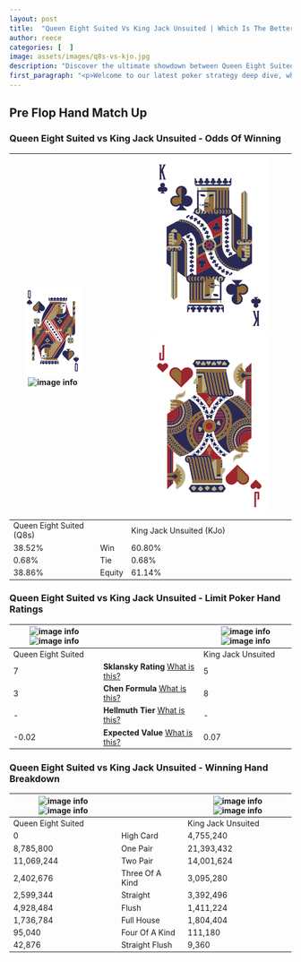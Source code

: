 ```yaml
---
layout: post
title:  "Queen Eight Suited Vs King Jack Unsuited | Which Is The Better Hand In Poker? A Complete Guide"
author: reece
categories: [  ]
image: assets/images/q8s-vs-kjo.jpg
description: "Discover the ultimate showdown between Queen Eight Suited and King Jack Unsuited in poker! Uncover the odds, strategies, and scenarios where one hand triumphs over the other. Get ready to up your poker game with this thrilling analysis."
first_paragraph: "<p>Welcome to our latest poker strategy deep dive, where we're pitting two distinct hands against each other in a high-stakes showdown: Queen Eight Suited vs King Jack Unsuited.</p><p>In the dynamic world of poker, every decision counts, and knowing which hand holds the upper hand is key to your success at the table.</p><p>In this article, we'll dissect these two hands, explore the scenarios where one dominates the other, and equip you with the knowledge to make strategic choices that can tip the odds in your favor.</p><p>Get ready to unravel the intriguing dynamics of these poker hands and elevate your game to new heights.</p>"
---
```




[comment]: # (sp0)

## Pre Flop Hand Match Up

<div class="table hand-ratings" markdown="1"> 



### Queen Eight Suited vs King Jack Unsuited - Odds Of Winning


    
| ![image info](assets/images/hand1/Q.png) ![image info](assets/images/hand1/8s.png) |  | ![image info](assets/images/hand2/K.png) ![image info](assets/images/hand2/jo.png) |
| -------- | -------- | -------- |
| Queen Eight Suited (Q8s) |  | King Jack Unsuited (KJo) |
| 38.52% | Win | 60.80% |
| 0.68% | Tie | 0.68% |
| 38.86% | Equity | 61.14% |




[comment]: # (sp1)



### Queen Eight Suited vs King Jack Unsuited - Limit Poker Hand Ratings


    
| ![image info](https://www.riverpairs.com/assets/images/hand1/Q.png) ![image info](https://www.riverpairs.com/assets/images/hand1/8s.png) |  | ![image info](https://www.riverpairs.com/assets/images/hand2/K.png) ![image info](https://www.riverpairs.com/assets/images/hand2/jo.png) |
| -------- | -------- | -------- |
| Queen Eight Suited |  | King Jack Unsuited |
| 7 | **Sklansky Rating** [What is this?](/sklansky-rating-explained) | 5 |
| 3 | **Chen Formula** [What is this?](/chen-formula-explained) | 8 |
| - | **Hellmuth Tier** [What is this?](/Hellmuth-tier-explained) | - |
| -0.02 | **Expected Value** [What is this?](/expected-value-explained) | 0.07 |




[comment]: # (sp2)



### Queen Eight Suited vs King Jack Unsuited - Winning Hand Breakdown


    
| ![image info](https://www.riverpairs.com/assets/images/hand1/Q.png) ![image info](https://www.riverpairs.com/assets/images/hand1/8s.png) |  | ![image info](https://www.riverpairs.com/assets/images/hand2/K.png) ![image info](https://www.riverpairs.com/assets/images/hand2/jo.png) |
| -------- | -------- | -------- |
| Queen Eight Suited |  | King Jack Unsuited |
| 0 | High Card | 4,755,240 |
| 8,785,800 | One Pair | 21,393,432 |
| 11,069,244 | Two Pair | 14,001,624 |
| 2,402,676 | Three Of A Kind | 3,095,280 |
| 2,599,344 | Straight | 3,392,496 |
| 4,928,484 | Flush | 1,411,224 |
| 1,736,784 | Full House | 1,804,404 |
| 95,040 | Four Of A Kind | 111,180 |
| 42,876 | Straight Flush | 9,360 |




[comment]: # (sp3)



</div>

[comment]: # (sp4)



[comment]: # (sp5)

